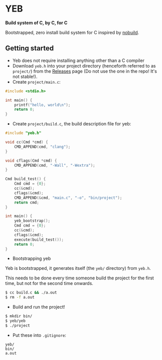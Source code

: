 # YEB

**Build system of C, by C, for C**

Bootstrapped, zero install build system for C inspired by [nobuild](https://github.com/tsoding/nobuild?tab=readme-ov-file).

## Getting started

- Yeb does not require installing anything other than a C compiler
- Download `yeb.h` into your project directory (henceforth referred to as `project/`) from the [Releases](https://github.com/leslie255/yeb/releases) page (Do not use the one in the repo! It's not stable!).
- Create `project/main.c`:
```c
#include <stdio.h>

int main() {
    printf("hello, world\n");
    return 0;
}
```

- Create `project/build.c`, the build description file for yeb:
```c
#include "yeb.h"

void cc(Cmd *cmd) {
    CMD_APPEND(cmd, "clang");
}

void cflags(Cmd *cmd) {
    CMD_APPEND(cmd, "-Wall", "-Wextra");
}

Cmd build_test() {
    Cmd cmd = {0};
    cc(&cmd);
    cflags(&cmd);
    CMD_APPEND(&cmd, "main.c", "-o", "bin/project");
    return cmd;
}

int main() {
    yeb_bootstrap();
    Cmd cmd = {0};
    cc(&cmd);
    cflags(&cmd);
    execute(build_test());
    return 0;
}
```

- Bootstrapping yeb

Yeb is bootstrapped, it generates itself (the `yeb/` directory) from `yeb.h`.

This needs to be done every time someone build the project for the first time, but not for the second time onwards.

```bash
$ cc build.c && ./a.out
$ rm -f a.out
```

- Build and run the project!
```bash
$ mkdir bin/
$ yeb/yeb
$ ./project
```

- Put these into `.gitignore`:
```
yeb/
bin/
a.out
```
